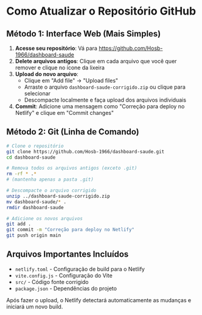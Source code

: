# Como Atualizar o Repositório GitHub

## Método 1: Interface Web (Mais Simples)

1. **Acesse seu repositório**: Vá para https://github.com/Hosb-1966/dashboard-saude
2. **Delete arquivos antigos**: Clique em cada arquivo que você quer remover e clique no ícone da lixeira
3. **Upload do novo arquivo**: 
   - Clique em "Add file" → "Upload files"
   - Arraste o arquivo `dashboard-saude-corrigido.zip` ou clique para selecionar
   - Descompacte localmente e faça upload dos arquivos individuais
4. **Commit**: Adicione uma mensagem como "Correção para deploy no Netlify" e clique em "Commit changes"

## Método 2: Git (Linha de Comando)

```bash
# Clone o repositório
git clone https://github.com/Hosb-1966/dashboard-saude.git
cd dashboard-saude

# Remova todos os arquivos antigos (exceto .git)
rm -rf * .*
# (mantenha apenas a pasta .git)

# Descompacte o arquivo corrigido
unzip ../dashboard-saude-corrigido.zip
mv dashboard-saude/* .
rmdir dashboard-saude

# Adicione os novos arquivos
git add .
git commit -m "Correção para deploy no Netlify"
git push origin main
```

## Arquivos Importantes Incluídos

- `netlify.toml` - Configuração de build para o Netlify
- `vite.config.js` - Configuração do Vite
- `src/` - Código fonte corrigido
- `package.json` - Dependências do projeto

Após fazer o upload, o Netlify detectará automaticamente as mudanças e iniciará um novo build.

